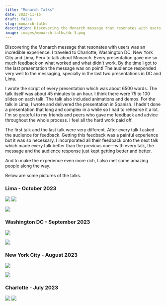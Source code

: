 ```yaml
---
title: "Monarch Talks"
date: 2023-11-15
draft: false
slug: monarch-talks
description: Discovering the Monarch message that resonates with users was an incredible experience. 
image: images/monarch-talks/dc-3.png
---
```


Discovering the Monarch message that resonates with users was an incredible experience. I traveled to Charlotte, Washington DC, New York City and Lima, Peru to talk about Monarch. Every presentation gave me so much feedback on what worked and what didn't work. By the time I got to the last presentation the message was on point! The audience responded very well to the messaging, specially in the last two presentations in DC and Lima.

I wrote the script of every presentation which was about 6500 words. The talk itself was about 45 minutes to an hour. I think there were 75 to 100 slides on each talk. The talk also included animations and demos. For the talk in Lima, I wrote and delivered the presentation in Spanish. I hadn't done a presentation that long and complex in a while so I had to rehearse it a lot. I'm so grateful to my friends and peers who gave me feedback and advice throughout the whole process. I feel all the hard work paid off.

The first talk and the last talk were very different. After every talk I asked the audience for feedback. Getting this feedback was a painful experience but it was so necessary. I incorporated all their feedback onto the next talk which made every talk better than the previous one—with every talk, the message and the audience response just kept getting better and better.

And to make the experience even more rich, I also met some amazing people along the way.

Below are some pictures of the talks.


### Lima - October 2023

![](/images/monarch-talks/lima-1.png)
![](/images/monarch-talks/lima-2.png)
<!-- ![](/images/monarch-talks/lima-3.png) -->
![](/images/monarch-talks/lima-4.png)

### Washington DC - September 2023

![](/images/monarch-talks/dc-1.png)
<!-- ![](/images/monarch-talks/dc-2.png) -->
![](/images/monarch-talks/dc-3.png)

### New York City - August 2023

![](/images/monarch-talks/nyc-1.png)
<!-- ![](/images/monarch-talks/nyc-2.png) -->
![](/images/monarch-talks/nyc-3.png)

### Charlotte - July 2023

![](/images/monarch-talks/charlotte-1.png)
![](/images/monarch-talks/charlotte-2.png)



